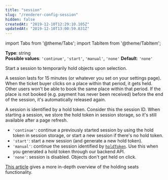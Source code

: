 ```yaml
---
title: "session"
slug: "/renderer-config-session"
hidden: false
createdAt: "2019-12-10T12:29:10.105Z"
updatedAt: "2019-12-10T13:00:59.831Z"
---
```


import Tabs from '@theme/Tabs';
import TabItem from '@theme/TabItem';

**Type**: string  
**Possible values**: `'continue'`, `'start'`, `'manual'`, `'none'` 
**Default**: `'none'`  

Start a session to temporarily hold objects upon selection.

A session lasts for 15 minutes (or whatever you set on your settings page). When the ticket buyer clicks on a place within that period, it gets held. Other users won't be able to book the same place within that period. If the place is not booked (e.g. payment has never been received) before the end of the session, it's automatically released again.

A session is identified by a hold token. Consider this the session ID. When starting a session, we store the hold token in session storage, so it's still available after a page refresh.

- `'continue'`: continue a previously started session by using the hold token in session storage, or start a new session if there's no hold token.
- `'start'`: start a new session (and generate a new hold token).
- `'manual'`: continue the session identified by [`holdToken`](renderer-config-holdtoken). Use this when you generated a hold token through our backend API.
- `'none'`: session is disabled. Objects don't get held on click.

[This article](http://support.seats.io/integrating-seats-io/holding-seats) gives a more in-depth overview of the holding seats functionality.
